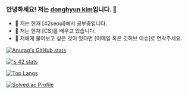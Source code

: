 ### 안녕하세요! 저는 [donghyun kim](https://github.com/donghyun1998)입니다. 👋

- 💼 저는 현재 [42seoul]에서 공부중입니다.
- 🌱 저는 현재 [CS]를 배우고 있습니다.
- 💬 저에게 물어보고 싶은 것이 있다면 [이메일 혹은 깃허브 이슈]로 연락주세요.

[![Anurag's GitHub stats](https://github-readme-stats.vercel.app/api?username=donghyun1998&count_private=true&show_icons=true&theme=github_dark)](https://github.com/anuraghazra/github-readme-stats)

[![<username>'s 42 stats](https://badge.mediaplus.ma/darkblue/donghyk2)](https://github.com/oakoudad/badge42)

[![Top Langs](https://github-readme-stats.vercel.app/api/top-langs/?username=donghyun1998&layout=compact&theme=github_dark)](https://github.com/anuraghazra/github-readme-stats)

[![Solved.ac Profile](http://mazassumnida.wtf/api/v2/generate_badge?boj=dong1998)](https://solved.ac/dong1998/)

